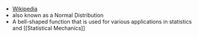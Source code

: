 + [Wikipedia](https://en.wikipedia.org/wiki/Normal_distribution)
+ also known as a Normal Distribution
+ A bell-shaped function that is used for various applications in statistics and [[Statistical Mechanics]]